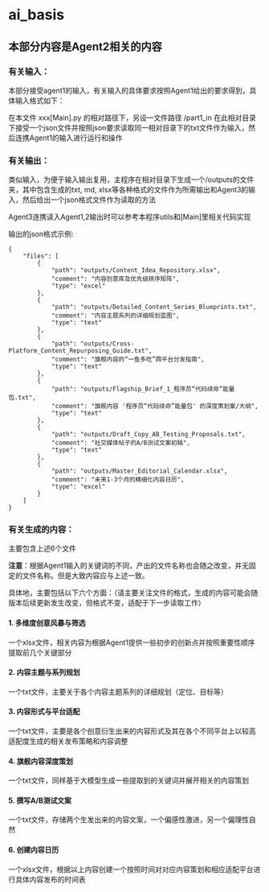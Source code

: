 # ai_basis

## 本部分内容是Agent2相关的内容

### 有关输入：

本部分接受agent1的输入，有关输入的具体要求按照Agent1给出的要求得到，具体输入格式如下：

在本文件 xxx[Main].py 的相对路径下，另设一文件路径 /part1_in 在此相对目录下接受一个json文件并按照json要求读取同一相对目录下的txt文件作为输入，然后连携Agent1的输入进行运行和操作


### 有关输出：

类似输入，为便于输入输出复用，主程序在相对目录下生成一个/outputs的文件夹，其中包含生成的txt, md, xlsx等各种格式的文件作为所需输出和Agent3的输入，然后给出一个json格式文件作为读取的方法

Agent3连携读入Agent1,2输出时可以参考本程序utils和[Main]里相关代码实现


输出的json格式示例:
```
{
    "files": [
        {
            "path": "outputs/Content_Idea_Repository.xlsx",
            "comment": "内容创意库及优先级排序矩阵",
            "type": "excel"
        },
        {
            "path": "outputs/Detailed_Content_Series_Blueprints.txt",
            "comment": "内容主题系列的详细规划蓝图",
            "type": "text"
        },
        {
            "path": "outputs/Cross-Platform_Content_Repurposing_Guide.txt",
            "comment": "旗舰内容的“一鱼多吃”跨平台分发指南",
            "type": "text"
        },
        {
            "path": "outputs/Flagship_Brief_1_程序员“代码续命”能量包.txt",
            "comment": "旗舰内容 '程序员“代码续命”能量包' 的深度策划案/大纲",
            "type": "text"
        },
        {
            "path": "outputs/Draft_Copy_AB_Testing_Proposals.txt",
            "comment": "社交媒体帖子的A/B测试文案初稿",
            "type": "text"
        },
        {
            "path": "outputs/Master_Editorial_Calendar.xlsx",
            "comment": "未来1-3个月的精细化内容日历",
            "type": "excel"
        }
    ]
}
```
### 有关生成的内容：

主要包含上述6个文件

**注意**：根据Agent1输入的关键词的不同，产出的文件名称也会随之改变，并无固定的文件名称。但是大致内容应与上述一致。

具体地，主要包括以下六个方面：（请主要关注文件的格式，生成的内容可能会随版本后续更新发生改变，但格式不变，适配于下一步读取工作）

#### 1. 多维度创意风暴与筛选

一个xlsx文件，相关内容为根据Agent1提供一些初步的创新点并按照重要性顺序提取前几个关键部分

#### 2. 内容主题与系列规划

一个txt文件，主要关于各个内容主题系列的详细规划（定位、目标等）

#### 3. 内容形式与平台适配

一个txt文件，主要是各个创意衍生出来的内容形式及其在各个不同平台上以较高适配度生成的相关发布策略和内容调整

#### 4. 旗舰内容深度策划

一个txt文件，同样基于大模型生成一些提取到的关键词并展开相关的内容策划

#### 5. 撰写A/B测试文案

一个txt文件，存储两个生发出来的内容文案，一个偏感性激进，另一个偏理性自然

#### 6. 创建内容日历

一个xlsx文件，根据以上内容创建一个按照时间对对应内容策划和相应适配平台进行具体内容发布的时间表






















